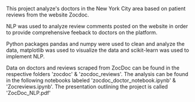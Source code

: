 This project analyze's doctors in the New York City area based on patient reviews from the website Zocdoc. 

NLP was used to analyze review comments posted on the website in order to provide comprehensive feeback to doctors on the platform. 

Python packages pandas and numpy were used to clean and analyze the data, matplotlib was used to visualize the data and scikit-learn was used to implement NLP. 

Data on doctors and reviews scraped from ZocDoc can be found in the respective folders 'zocdoc' & 'zocdoc_reviews'. The analysis can be found in the following notebooks labeled 'zocdoc_doctor_notebook.ipynb' & 'Zocreviews.ipynb'. The presentation outlining the project is called 'ZocDoc_NLP.pdf'


